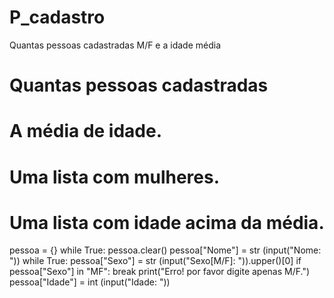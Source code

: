 # P_cadastro
Quantas pessoas cadastradas M/F e a idade média
# Quantas pessoas cadastradas

# A média de idade.

# Uma lista com mulheres.

# Uma lista com idade acima da média.

pessoa = {}
while True:
 pessoa.clear()
 pessoa["Nome"] = str (input("Nome: "))
 while True:
  pessoa["Sexo"] = str (input("Sexo[M/F]: ")).upper()[0]
  if pessoa["Sexo"] in "MF":
   break
  print("Erro! por favor digite apenas M/F.")
 pessoa["Idade"] = int (input("Idade: "))


